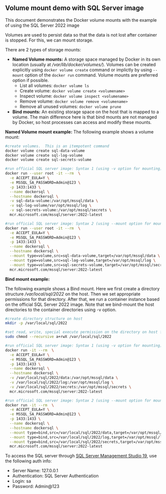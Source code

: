 ## Volume mount demo with SQL Server image
This document demonstrates the Docker volume mounts with the example of using the SQL Server 2022 image

Volumes are used to persist data so that the data is not lost after container is stopped. For this, we can mount storage.  

There are 2 types of storage mounts:
- **Named Volume mounts:** A storage space managed by Docker in its own location (usually at */var/lib/docker/volumes/*).  Volumes can be created explicitly using ```docker volume create``` command or implictly by using ```--mount``` option of the ```docker run``` command. Volume mounts are preferred option if possible.
  - List all volumes: ``` docker volume ls ```
  - Create volume: ``` docker volume create <volumename> ```
  - Inspect volume: ``` docker volume inspect <volumename> ```
  - Remove volume: ``` docker volume remove <volumename> ```
  - Remove all unused volumes: ``` docker volume prune ```  
- **Bind mounts:** An existing storage space on the host that is mapped to a volume.  The main difference here is that bind mounts are not managed by Docker, so host processes can access and modify these mounts. 

**Named Volume mount example:**
The following example shows a volume mount:
```bash
#create volumes.  This is an itempotent command 
docker volume create sql-data-volume 
docker volume create sql-log-volume
docker volume create sql-secrets-volume

#run official SQL server image: Syntax 1 (using -v option for mounting)  
docker run --user root -it --rm  \
  -e ACCEPT_EULA=Y \
  -e MSSQL_SA_PASSWORD=Admin@123 \
  -p 1433:1433 \
  --name dockersql \
  --hostname dockersql \
  -v sql-data-volume:/var/opt/mssql/data \
  -v sql-log-volume/var/opt/mssql/log \
  -v sql-secrets-volume:/var/opt/mssql/secrets \
  mcr.microsoft.com/mssql/server:2022-latest

#run official SQL server image: Syntax 2 (using --mount option for mounting)  
docker run --user root -it --rm  \
  -e ACCEPT_EULA=Y \
  -e MSSQL_SA_PASSWORD=Admin@123 \
  -p 1433:1433 \
  --name dockersql \
  --hostname dockersql \
  --mount type=volume,src=sql-data-volume,target=/var/opt/mssql/data \
  --mount type=volume,src=sql-log-volume,target=/var/opt/mssql/log \
  --mount type=volume,src=sql-secrets-volume,target=/var/opt/mssql/secrets \
  mcr.microsoft.com/mssql/server:2022-latest
```


**Bind mount example:**

The following example shows a Bind mount.  Here we first create a directory structure */var/local/sql/2022* on the host.  Then we set appropriate permissions for that directory.  After that, we run a container instance based on the official SQL Server 2022 image.  Note that we bind-mount the host directories to the container directories using -v option.  

```bash
#create directory structure on host
mkdir -p /var/local/sql/2022    

#set read, write, special execute permission on the directory on host for all users
sudo chmod --recursive a+rwX /var/local/sql/2022    

#run official SQL server image: Syntax 1 (using -v option for mounting)  
docker run -it --rm  \
  -e ACCEPT_EULA=Y \
  -e MSSQL_SA_PASSWORD=Admin@123 \
  -p 1433:1433 \
  --name dockersql \
  --hostname dockersql \
  -v /var/local/sql/2022/data:/var/opt/mssql/data \
  -v /var/local/sql/2022/log:/var/opt/mssql/log \
  -v /var/local/sql/2022/secrets:/var/opt/mssql/secrets \
  mcr.microsoft.com/mssql/server:2022-latest

#run official SQL server image: Syntax 2 (using --mount option for mounting)  
docker run -it --rm  \
  -e ACCEPT_EULA=Y \
  -e MSSQL_SA_PASSWORD=Admin@123 \
  -p 1433:1433 \
  --name dockersql \
  --hostname dockersql \
  --mount type=bind,src=/var/local/sql/2022/data,target=/var/opt/mssql/data \
  --mount type=bind,src=/var/local/sql/2022/log,target=/var/opt/mssql/log \
  --mount type=bind,src=/var/local/sql/2022/secrets,target=/var/opt/mssql/secrets \
  mcr.microsoft.com/mssql/server:2022-latest
```

To access the SQL server through [SQL Server Management Studio 19](https://aka.ms/ssmsfullsetup), use the following auth info:
- Server Name: 127.0.0.1
- Authentication: SQL Server Authentication
- Login: sa
- Password: Admin@123
